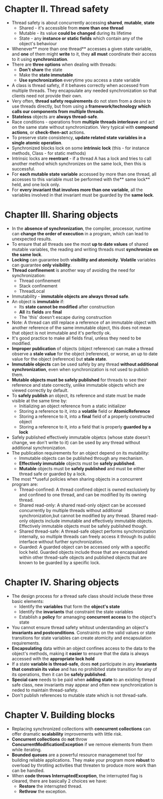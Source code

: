 # Chapter II. Thread safety #
* Thread safety is about concurrently accessing **shared**, **mutable**, **state**
    * Shared - it's accessible from **more than one thread**
    * Mutable - its value **could be changed** during its lifetime
    * State - any **instance or static fields** which contain any of the object's behaviour
* Whenever** more than one thread** accesses a given state variable, and **one** of them might **write** to it, they **all must** coordinate their access to it using **synchronization**.
* There are **three options** when dealing with threads:
    * **Don't share** the state
    * Make the **state immutable**
    * **Use synchronization** everytime you access a state variable
* A class is thread safety, if it behaves correctly when accessed from multiple threads. They encapsulate any needed synchronization so that clients need not provide their own.
* Very often, **thread safety requirements** do not stem from a desire to use threads directly, but from using a **framework/technology which calls our components from multiple threads**.
* **Stateless** objects are **always thread-safe**.
* Race conditions - operations from **multiple threads interleave** and act on the same state without synchronization. Very typical with **compound actions**, or **check-then-act** actions.
* To preserve state consistency, **update related state variables in a single atomic operation**.
* Synchronized blocks lock on some **intrinsic lock** (this - for instance methods, Class - for static methods)
* Intrinsic locks are **reentrant** - if a thread A has a lock and tries to call another method which synchronizes on the same lock, then this is successful.
* For **each mutable state variable** accessed by more than one thread, all accesses to this variable must be performed with the** same lock** held, and one lock only.
* For **every invariant that involves more than one variable**, all the variables involved in that invariant must be guarded by the **same lock**.


# Chapter III. Sharing objects #
* In the **absence of synchronization**, the compiler, processor, runtime can **change the order of execution** in a program, which can lead to unexpected results.
* To ensure that all threads see the most **up to date values** of shared mutable variables, the reading and writing threads must **synchronize on the same lock**.
* **Locking** can guarantee both **visibility and atomicity**. **Volatile** variables can guarantee **only visibility**.
* **Thread confinement** is another way of avoiding the need for synchronization:
    * Thread confinement
    * Stack confinement
    * ThreadLocal
* Immutability - **immutable objects are always thread safe**.
* An object is **immutable** if:
    * Its **state cannot be modified** after construction
    * **All** its **fields** are **final**
    * The 'this' doesn't escape during construction
* Note: A thread can still replace a reference of an immutable object with another reference of the same immutable object, this does not mean that object is not immutable and it's perfectly ok.
* It's good practice to make all fields final, unless they need to be modified.
* **Improper publication** of objects (object reference) can make a thread observe a **stale value** for the object (reference), or worse, an up to date value for the object (reference) but **stale state**.
* **Immutable objects** can be used safely by any thread **without additional synchronization**, even when synchronization is not used to publish them.
* **Mutable objects must be safely published** for threads to see their reference and state correctly, unlike immutable objects which are viewed correctly by default.
* To **safely publish** an object, its reference and state must be made visible at the same time by:
    * Initializing an object reference from a static initializer
    * Storing a reference to it, into a **volatile** field or **AtomicReference**
    * Storing a reference to it, into a **final** field of a properly constructed object
    * Storing a reference to it, into a field that is properly **guarded by a lock**
* Safely published effectively immutable objetcs (whose state doesn't change, we don't write to it) can be used by any thread without additional synchronization.
* The publication requirements for an object depend on its mutability:
    * Immutable objects can be published through any mechanism.
    * **Effectively immutable** objects must be **safely published**.
    * **Mutable** objects must be **safely published** and must be either thread safe or guarded by a lock.
* The most **useful policies when sharing objects in a concurrent program are:
    * Thread-confined: A thread confined object is owned exclusively by and confined to one thread, and can be modified by its owning thread.
    * Shared read-only: A shared read-only object can be accessed concurrently by multiple threads without additional synchronization,but cannot be modified by any thread. Shared read-only objects include immutable and effectively immutable objects. Effectively immutable objects must be safely published though.
    * Shared thread-safe: A thread-safe object performs synchronization internally, so multiple threads can freely access it through its public interface without further synchronization.
    * Guarded: A guarded object can be accessed only with a specific lock held. Guarded objects include those that are encapsulated within other thread-safe objects and published objects that are known to be guarded by a specific lock.

# Chapter IV. Sharing objects #

* The design process for a thread safe class should include these three basic elements:
    * Identify the **variables** that form the **object's state**
    * Identify the **invariants** that constraint the state variables
    * Establish a **policy** for amanaging **concurrent access** to the object's state
* You cannot ensure thread safety whitout understanding an object's **invariants and postconditions**. Constraints on the valid values or state transitions for state variables can create atomicity and encapsulation requirements.
* **Encapsulating** data within an object confines access to the data to the object's methods, making it **easier** to ensure that the data is always accessed with the **appropriate lock hold**
* If a state **variable is thread-safe**, does **not** participate in any **invariants that constrain its value** and has no prohibited state transition for any of its operations, then it can be **safely published**.
* **Special care** needs to be paid when **adding state** to an existing thread safe class, new invariants may appear and often new synchronization is neded to maintain thread-safety.
* Don't publish references to mutable state which is not thread-safe.

# Chapter V. Building blocks #

* Replacing synchronized collections with **concurrent collections** can offer dramatic **scalability** improvements with little risk.
* **Concurrent collections** do **not** throw **ConcurrentModificationException** if we remove elements from them while iterating.
* **Bounded queues** are a powerful resource managemenet tool for building reliable applications. They make your program more **robust** to overload by throtling activities that threaten to produce more work than can be handled.
* When **code throws InterruptedException**, the interrupted flag is cleared, there are basically 2 choices we have:
    * **Restore** the interrupted thread.
    * **Rethrow** the exception.




